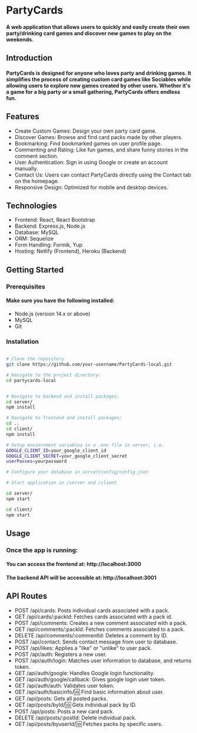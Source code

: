 # PartyCards

#### A web application that allows users to quickly and easily create their own party/drinking card games and discover new games to play on the weekends.

## Introduction
#### PartyCards is designed for anyone who loves party and drinking games. It simplifies the process of creating custom card games like Sociables while allowing users to explore new games created by other users. Whether it's a game for a big party or a small gathering, PartyCards offers endless fun.

## Features

* Create Custom Games: Design your own party card game.
* Discover Games: Browse and find card packs made by other players.
* Bookmarking: Find bookmarked games on user profile page.
* Commenting and Rating: Like fun games, and share funny stories in the comment section.
* User Authentication: Sign in using Google or create an account manually.
* Contact Us: Users can contact PartyCards directly using the Contact tab on the homepage.
* Responsive Design: Optimized for mobile and desktop devices.

## Technologies

* Frontend: React, React Bootstrap
* Backend: Express.js, Node.js
* Database: MySQL
* ORM: Sequelize
* Form Handling: Formik, Yup
* Hosting: Netlify (Frontend), Heroku (Backend)

## Getting Started

### Prerequisites

#### Make sure you have the following installed:

* Node.js (version 14.x or above)
* MySQL
* Git

### Installation 

```bash

# Clone the repository
git clone https://github.com/your-username/PartyCards-local.git

# Navigate to the project directory:
cd partycards-local


# Navigate to backend and install packages:
cd server/
npm install

# Navigate to frontend and install packages:
cd ..
cd client/
npm install

# Setup enviornment variables in a .env file in server, i.e.
GOOGLE_CLIENT_ID=your_google_client_id
GOOGLE_CLIENT_SECRET=your_google_client_secret
userPasses=yourpassword

# Configure your database in server/config/config.json

# Start application in /server and /client

cd server/
npm start

cd client/
npm start

```

## Usage

### Once the app is running:

#### You can access the frontend at: http://localhost:3000
#### The backend API will be accessible at: http://localhost:3001

## API Routes
* POST /api/cards: Posts individual cards associated with a pack.
* GET /api/cards/:packId: Fetches cards associated with a pack id.
* POST /api/comments: Creates a new comment associated with a pack.
* GET /api/comments/:packId: Fetches comments associated to a pack.
* DELETE /api/comments/:commentId: Deletes a comment by ID.
* POST /api/contact: Sends contact message from user to database.
* POST /api/likes: Applies a "like" or "unlike" to user pack.
* POST /api/auth: Registers a new user.
* POST /api/auth/login: Matches user information to database, and returns token.
* GET /api/auth/google: Handles Google login functionality.
* GET /api/auth/google/callback: Gives google login user token.
* GET /api/auth/auth: Validates user token.
* GET /api/auth/basicinfo/:id: Find basic information about user.
* GET /api/posts: Gets all posted packs.
* GET /api/posts/byId/:id: Gets individual pack by ID.
* POST /api/posts: Posts a new card pack.
* DELETE /api/posts/:postId: Delete individual pack.
* GET /api/posts/byuserId/:id: Fetches packs by specific users.